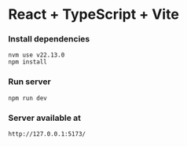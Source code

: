 # React + TypeScript + Vite

### Install dependencies
```shell
nvm use v22.13.0 
npm install
```

### Run server
```shell
npm run dev
```

### Server available at
```
http://127.0.0.1:5173/
```